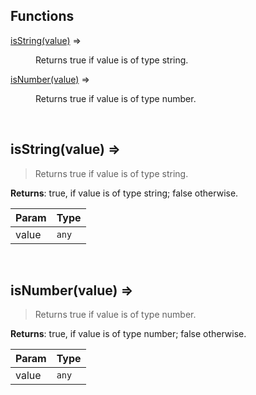 ## Functions

<dl>
<dt><a href="#isString">isString(value)</a> ⇒</dt>
<dd><p>Returns true if value is of type string.</p>
</dd>
<dt><a href="#isNumber">isNumber(value)</a> ⇒</dt>
<dd><p>Returns true if value is of type number.</p>
</dd>
</dl>


<br><a name="isString"></a>

## isString(value) ⇒
> Returns true if value is of type string.

**Returns**: true, if value is of type string; false otherwise.  

| Param | Type |
| --- | --- |
| value | <code>any</code> | 


<br><a name="isNumber"></a>

## isNumber(value) ⇒
> Returns true if value is of type number.

**Returns**: true, if value is of type number; false otherwise.  

| Param | Type |
| --- | --- |
| value | <code>any</code> | 

